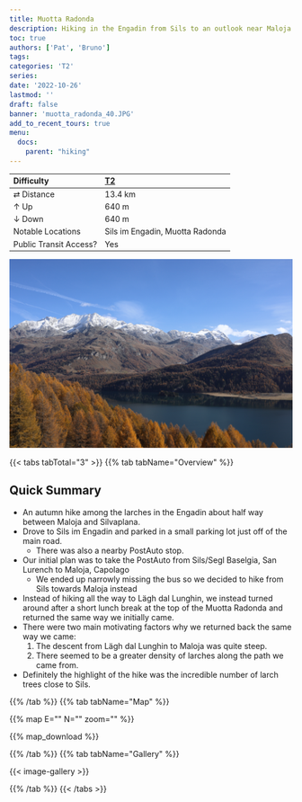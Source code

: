 ```yaml
---
title: Muotta Radonda
description: Hiking in the Engadin from Sils to an outlook near Maloja.
toc: true
authors: ['Pat', 'Bruno']
tags:
categories: 'T2'
series:
date: '2022-10-26'
lastmod: ''
draft: false
banner: 'muotta_radonda_40.JPG'
add_to_recent_tours: true
menu:
  docs:
    parent: "hiking"
---
```

<link href="../../../style.css" rel="stylesheet"></link>

| Difficulty | [T2](../overview/#wanderskala) |
| :--- | :--- |
| &#8644; Distance | 13.4 km |
| &#8593; Up | 640 m |
| &#8595; Down | 640 m |
| Notable Locations | Sils im Engadin, Muotta Radonda |
| Public Transit Access? | Yes |

![](muotta_radonda_40.JPG)

{{< tabs tabTotal="3" >}}
{{% tab tabName="Overview" %}}

## Quick Summary

- An autumn hike among the <hl>larches</hl> in the <hl>Engadin</hl> about half way between <hl>Maloja</hl> and <hl>Silvaplana</hl>.
- Drove to <hl>Sils im Engadin</hl> and parked in a small parking lot just off of the main road.
  - There was also a nearby PostAuto stop.
- Our initial plan was to take the PostAuto from <hl>Sils/Segl Baselgia, San Lurench</hl> to <hl>Maloja, Capolago</hl>
  - We ended up narrowly missing the bus so we decided to hike from <hl>Sils</hl> towards <hl>Maloja</hl> instead
- Instead of hiking all the way to <hl>Lägh dal Lunghin</hl>, we instead <hl>turned around</hl> after a short lunch break at the top of the <hl>Muotta Radonda</hl> and returned the same way we initially came.
- There were two main motivating factors why we returned back the same way we came:
  1. The descent from <hl>Lägh dal Lunghin</hl> to <hl>Maloja</hl> was quite steep.
  2. There seemed to be a greater density of larches along the path we came from.
- Definitely the highlight of the hike was the incredible number of larch trees close to Sils.

{{% /tab %}}
{{% tab tabName="Map" %}}

{{% map E="" N="" zoom="" %}}

{{% map_download %}}

{{% /tab %}}
{{% tab tabName="Gallery" %}}

{{< image-gallery >}}

{{% /tab %}}
{{< /tabs >}}